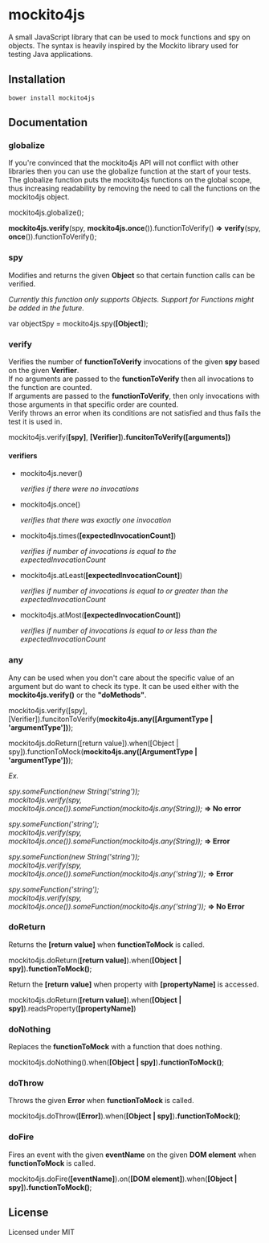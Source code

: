 # mockito4js
A small JavaScript library that can be used to mock functions and spy on objects. The syntax is heavily inspired by the Mockito library used for testing Java applications.

## Installation

```shell
bower install mockito4js
```

## Documentation

### globalize

If you're convinced that the mockito4js API will not conflict with other libraries then you can use the globalize function at the start of your tests.  
The globalize function puts the mockito4js functions on the global scope, thus increasing readability by removing the need to call the functions on the mockito4js object.

mockito4js.globalize();

**mockito4js.verify**(spy, **mockito4js.once**()).functionToVerify() **=>** **verify**(spy, **once**()).functionToVerify();

### spy

Modifies and returns the given **Object** so that certain function calls can be verified.

*Currently this function only supports Objects. Support for Functions might be added in the future.*

var objectSpy = mockito4js.spy(**[Object]**);

### verify

Verifies the number of **functionToVerify** invocations of the given **spy** based on the given **Verifier**.  
If no arguments are passed to the **functionToVerify** then all invocations to the function are counted.  
If arguments are passed to the **functionToVerify**, then only invocations with those arguments in that specific order are counted.  
Verify throws an error when its conditions are not satisfied and thus fails the test it is used in.

mockito4js.verify(**[spy]**, **[Verifier]**)**.funcitonToVerify([arguments])**

#### verifiers
* mockito4js.never() 
   
   *verifies if there were no invocations*
* mockito4js.once() 
   
   *verifies that there was exactly one invocation*
* mockito4js.times(**[expectedInvocationCount]**) 
   
   *verifies if number of invocations is equal to the expectedInvocationCount*
* mockito4js.atLeast(**[expectedInvocationCount]**) 
   
   *verifies if number of invocations is equal to or greater than the expectedInvocationCount*
* mockito4js.atMost(**[expectedInvocationCount]**) 
   
   *verifies if number of invocations is equal to or less than the expectedInvocationCount*

### any

Any can be used when you don't care about the specific value of an argument but do want to check its type.
It can be used either with the **mockito4js.verify()** or the **"doMethods"**.

mockito4js.verify([spy], [Verifier]).funcitonToVerify(**mockito4js.any([ArgumentType | 'argumentType'])**);

mockito4js.doReturn([return value]).when([Object | spy]).functionToMock(**mockito4js.any([ArgumentType | 'argumentType'])**);

   *Ex.*
   
   *spy.someFunction(new String('string'));  
   mockito4js.verify(spy, mockito4js.once()).someFunction(mockito4js.any(String));* **=> No error**
   
   *spy.someFunction('string');  
   mockito4js.verify(spy, mockito4js.once()).someFunction(mockito4js.any(String));* **=> Error**
   
   *spy.someFunction(new String('string'));  
   mockito4js.verify(spy, mockito4js.once()).someFunction(mockito4js.any('string'));* **=> Error**
   
   *spy.someFunction('string');  
   mockito4js.verify(spy, mockito4js.once()).someFunction(mockito4js.any('string'));* **=> No Error**

### doReturn

Returns the **[return value]** when **functionToMock** is called.

mockito4js.doReturn(**[return value]**).when(**[Object | spy]**)**.functionToMock()**;

Return the **[return value]** when property with **[propertyName]** is accessed.

mockito4js.doReturn(**[return value]**).when(**[Object | spy]**).readsProperty(**[propertyName]**)

### doNothing

Replaces the **functionToMock** with a function that does nothing.

mockito4js.doNothing().when(**[Object | spy]**)**.functionToMock()**;

### doThrow

Throws the given **Error** when **functionToMock** is called.

mockito4js.doThrow(**[Error]**).when(**[Object | spy]**)**.functionToMock()**;

### doFire

Fires an event with the given **eventName** on the given **DOM element** when **functionToMock** is called.

mockito4js.doFire(**[eventName]**).on(**[DOM element]**).when(**[Object | spy]**)**.functionToMock()**;

## License

Licensed under MIT
